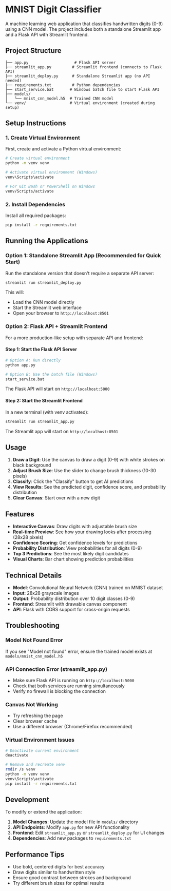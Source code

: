 # MNIST Digit Classifier

A machine learning web application that classifies handwritten digits (0-9) using a CNN model. The project includes both a standalone Streamlit app and a Flask API with Streamlit frontend.

## Project Structure

```
├── app.py                    # Flask API server
├── streamlit_app.py         # Streamlit frontend (connects to Flask API)
├── streamlit_deploy.py      # Standalone Streamlit app (no API needed)
├── requirements.txt         # Python dependencies
├── start_service.bat       # Windows batch file to start Flask API
├── models/
│   └── mnist_cnn_model.h5  # Trained CNN model
└── venv/                   # Virtual environment (created during setup)
```

## Setup Instructions

### 1. Create Virtual Environment

First, create and activate a Python virtual environment:

```bash
# Create virtual environment
python -m venv venv

# Activate virtual environment (Windows)
venv\Scripts\activate

# For Git Bash or PowerShell on Windows
venv/Scripts/activate
```

### 2. Install Dependencies

Install all required packages:

```bash
pip install -r requirements.txt
```

## Running the Applications

### Option 1: Standalone Streamlit App (Recommended for Quick Start)

Run the standalone version that doesn't require a separate API server:

```bash
streamlit run streamlit_deploy.py
```

This will:
- Load the CNN model directly
- Start the Streamlit web interface
- Open your browser to `http://localhost:8501`

### Option 2: Flask API + Streamlit Frontend

For a more production-like setup with separate API and frontend:

#### Step 1: Start the Flask API Server

```bash
# Option A: Run directly
python app.py

# Option B: Use the batch file (Windows)
start_service.bat
```

The Flask API will start on `http://localhost:5000`

#### Step 2: Start the Streamlit Frontend

In a new terminal (with venv activated):

```bash
streamlit run streamlit_app.py
```

The Streamlit app will start on `http://localhost:8501`

## Usage

1. **Draw a Digit**: Use the canvas to draw a digit (0-9) with white strokes on black background
2. **Adjust Brush Size**: Use the slider to change brush thickness (10-30 pixels)
3. **Classify**: Click the "Classify" button to get AI predictions
4. **View Results**: See the predicted digit, confidence score, and probability distribution
5. **Clear Canvas**: Start over with a new digit

## Features

- **Interactive Canvas**: Draw digits with adjustable brush size
- **Real-time Preview**: See how your drawing looks after processing (28x28 pixels)
- **Confidence Scoring**: Get confidence levels for predictions
- **Probability Distribution**: View probabilities for all digits (0-9)
- **Top 3 Predictions**: See the most likely digit candidates
- **Visual Charts**: Bar chart showing prediction probabilities

## Technical Details

- **Model**: Convolutional Neural Network (CNN) trained on MNIST dataset
- **Input**: 28x28 grayscale images
- **Output**: Probability distribution over 10 digit classes (0-9)
- **Frontend**: Streamlit with drawable canvas component
- **API**: Flask with CORS support for cross-origin requests

## Troubleshooting

### Model Not Found Error
If you see "Model not found" error, ensure the trained model exists at `models/mnist_cnn_model.h5`

### API Connection Error (streamlit_app.py)
- Make sure Flask API is running on `http://localhost:5000`
- Check that both services are running simultaneously
- Verify no firewall is blocking the connection

### Canvas Not Working
- Try refreshing the page
- Clear browser cache
- Use a different browser (Chrome/Firefox recommended)

### Virtual Environment Issues
```bash
# Deactivate current environment
deactivate

# Remove and recreate venv
rmdir /s venv
python -m venv venv
venv\Scripts\activate
pip install -r requirements.txt
```

## Development

To modify or extend the application:

1. **Model Changes**: Update the model file in `models/` directory
2. **API Endpoints**: Modify `app.py` for new API functionality  
3. **Frontend**: Edit `streamlit_app.py` or `streamlit_deploy.py` for UI changes
4. **Dependencies**: Add new packages to `requirements.txt`

## Performance Tips

- Use bold, centered digits for best accuracy
- Draw digits similar to handwritten style
- Ensure good contrast between strokes and background
- Try different brush sizes for optimal results